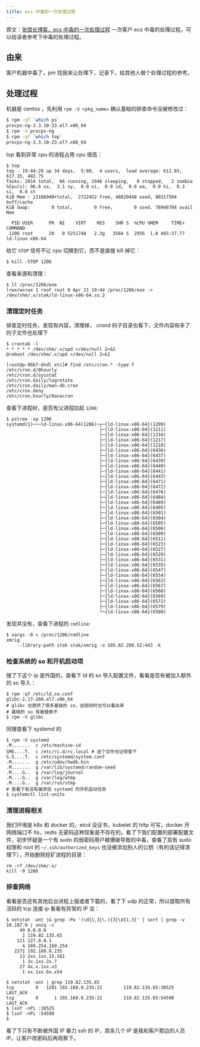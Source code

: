 ```yaml
---
title: ecs 中毒的一次处理过程
---
```


原文：[张馆长博客，ecs 中毒的一次处理过程](https://zhangguanzhang.github.io/2022/04/21/ecs-xmrig/)
一次客户 ecs 中毒的处理过程，可以给读者参考下中毒的处理过程。

## 由来

客户机器中毒了，pm 找我来让处理下，记录下，给其他人做个处理过程的参考。

## 处理过程

机器是 centos ，先利用 `rpm -V <pkg_name>` 确认基础的排查命令没被修改过：

```bash
$ rpm -qf `which ps`
procps-ng-3.3.10-23.el7.x86_64
$ rpm -V procps-ng
$ rpm -qf `which top`
procps-ng-3.3.10-23.el7.x86_64
```

top 看到异常 cpu 的进程占用 cpu 很高：

    $ top
    top - 19:44:29 up 34 days,  5:08,  4 users,  load average: 612.03, 617.15, 482.75
    Tasks: 2014 total,  66 running, 1946 sleeping,   0 stopped,   2 zombie
    %Cpu(s): 96.6 us,  3.1 sy,  0.0 ni,  0.0 id,  0.0 wa,  0.0 hi,  0.3 si,  0.0 st
    KiB Mem : 13186040+total,  2722452 free, 48820448 used, 80317504 buff/cache
    KiB Swap:        0 total,        0 free,        0 used. 78946784 avail Mem

      PID USER      PR  NI    VIRT    RES    SHR S  %CPU %MEM     TIME+ COMMAND
     1206 root      20   0 5251748   2.3g   3584 S  2956  1.8 465:37.77 ld-linux-x86-64

给它 `STOP` 信号不让 cpu 切换到它，而不是直接 kill 掉它：

    $ kill -STOP 1206

查看来源和清理：

    $ ll /proc/1206/exe
    lrwxrwxrwx 1 root root 0 Apr 21 19:44 /proc/1206/exe -> /dev/shm/.x/stak/ld-linux-x86-64.so.2

### 清理定时任务

排查定时任务，发现有内容，清理掉， crond 的子目录也看下，文件内容和多了的子文件也处理下

    $ crontab -l
    * * * * * /dev/shm/.x/upd >/dev/null 2>&1
    @reboot /dev/shm/.x/upd >/dev/null 2>&1

    [root@p-96b7-dndl etc]# find /etc/cron.* -type f
    /etc/cron.d/0hourly
    /etc/cron.d/sysstat
    /etc/cron.daily/logrotate
    /etc/cron.daily/man-db.cron
    /etc/cron.deny
    /etc/cron.hourly/0anacron

查看下进程树，是否有父进程拉起 `1206`:

    $ pstree -sp 1206
    systemd(1)───ld-linux-x86-64(1206)─┬─{ld-linux-x86-64}(1209)
                                       ├─{ld-linux-x86-64}(1211)
                                       ├─{ld-linux-x86-64}(1216)
                                       ├─{ld-linux-x86-64}(1217)
                                       ├─{ld-linux-x86-64}(1218)
                                       ├─{ld-linux-x86-64}(6436)
                                       ├─{ld-linux-x86-64}(6437)
                                       ├─{ld-linux-x86-64}(6439)
                                       ├─{ld-linux-x86-64}(6440)
                                       ├─{ld-linux-x86-64}(6441)
                                       ├─{ld-linux-x86-64}(6443)
                                       ├─{ld-linux-x86-64}(6471)
                                       ├─{ld-linux-x86-64}(6472)
                                       ├─{ld-linux-x86-64}(6476)
                                       ├─{ld-linux-x86-64}(6484)
                                       ├─{ld-linux-x86-64}(6489)
                                       ├─{ld-linux-x86-64}(6495)
                                       ├─{ld-linux-x86-64}(6501)
                                       ├─{ld-linux-x86-64}(6504)
                                       ├─{ld-linux-x86-64}(6505)
                                       ├─{ld-linux-x86-64}(6508)
                                       ├─{ld-linux-x86-64}(6509)
                                       ├─{ld-linux-x86-64}(6511)
                                       ├─{ld-linux-x86-64}(6523)
                                       ├─{ld-linux-x86-64}(6527)
                                       ├─{ld-linux-x86-64}(6529)
                                       ├─{ld-linux-x86-64}(6531)
                                       ├─{ld-linux-x86-64}(6535)
                                       ├─{ld-linux-x86-64}(6547)
                                       ├─{ld-linux-x86-64}(6554)
                                       ├─{ld-linux-x86-64}(6563)
                                       ├─{ld-linux-x86-64}(6567)
                                       ├─{ld-linux-x86-64}(6568)
                                       ├─{ld-linux-x86-64}(6569)
                                       ├─{ld-linux-x86-64}(6572)
                                       ├─{ld-linux-x86-64}(6579)
                                       └─{ld-linux-x86-64}(6580)

发现并没有，查看下进程的 `cmdline`:

    $ xargs -0 < /proc/1206/cmdline
    xmrig
        --library-path stak stak/xmrig -o 185.82.200.52:443 -k

### 检查系统的 so 和开机启动项

搜了下这个 ip 是外国的，查看下 ld 的 so 导入配置文件，看看是否有被加入额外的 so 导入：

    $ rpm -qf /etc/ld.so.conf
    glibc-2.17-260.el7.x86_64
    # glibc 也提供了很多基础的 so，这部同时也可以看出来
    # 基础的 so 有被替换不
    $ rpm -V glibc

同理查看下 systemd 的

    $ rpm -V systemd
    .M.......  c /etc/machine-id
    SM5....T.  c /etc/rc.d/rc.local # 这个文件也记得查下
    S.5....T.  c /etc/systemd/system.conf
    .M.......  g /etc/udev/hwdb.bin
    .M.......  g /var/lib/systemd/random-seed
    .M....G..  g /var/log/journal
    .M....G..  g /var/log/wtmp
    .M....G..  g /var/run/utmp
    # 查看下有没有被添加 systemd 的开机启动任务
    $ systemctl list-units

### 清理进程相关

我们环境是 k8s 和 docker 的，etcd 没证书，kubelet 的 http 可写，docker 开网络端口不 tls，redis 无密码这种现象是不存在的。看了下我们配置的部署配置文件，初步怀疑是一个有 sudo 的弱密码用户被爆破导致的中毒，查看了具有 sudo 权限和 root 的 `~/.ssh/authorized_keys` 也没被添加别人的公钥（有的话记得清理下），开始删除挖矿进程的目录：

    rm -rf /dev/shm/.x/
    kill -9 1206

### 排查网络

看看是否还有其他后台进程上报或者下载的，看了下 udp 的正常，所以提取所有活跃的 tcp 连接 ip 看看有异常的 IP 没：

    $ netstat -ant |& grep -Po '(\d{1,3}\.){3}\d{1,3}' | sort | grep -v 10.187.0 | uniq -c
         49 0.0.0.0
          2 119.82.135.65
        111 127.0.0.1
          4 169.254.169.254
       2271 192.168.0.235
         13 2xx.1xx.15.161
          1 3x.1xx.2x.7
         27 4x.x.1xx.x3
          1 xx.1xx.6x.x54

    $ netstat -ant | grep 119.82.135.65
    tcp        0   1281 192.168.0.235:22        119.82.135.65:38525     LAST_ACK
    tcp        0      1 192.168.0.235:22        119.82.135.65:54598     LAST_ACK
    $ lsof -nPi :38525
    $ lsof -nPi :54598
    $

看了下只有不断被外国 IP 暴力 ssh 的 IP，其余几个 IP 是我和客户那边的人员 IP。让客户改密码后再观察下。
